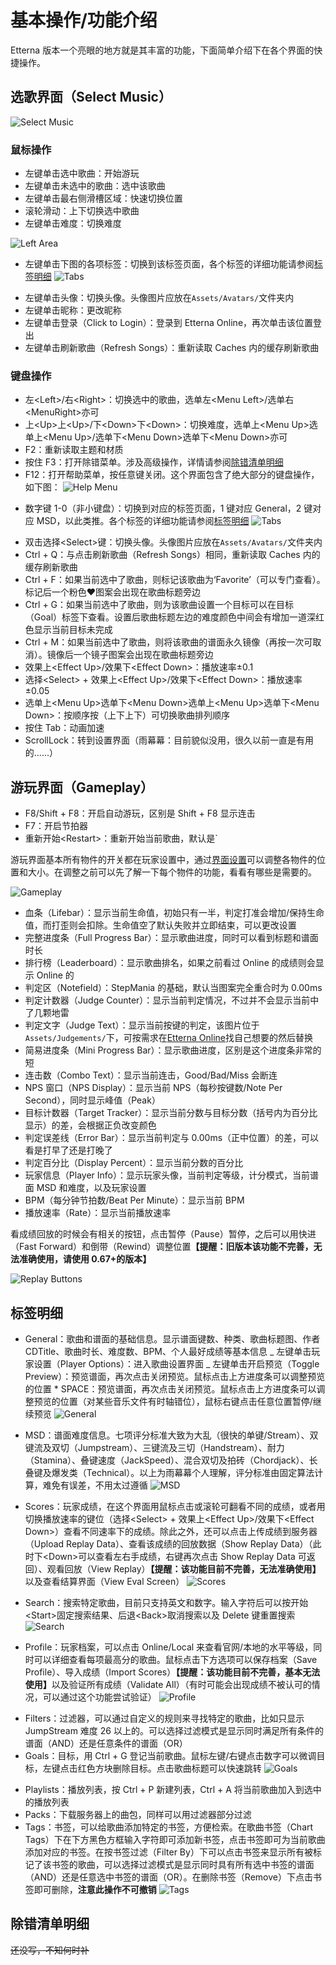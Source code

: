# 基本操作/功能介绍

Etterna 版本一个亮眼的地方就是其丰富的功能，下面简单介绍下在各个界面的快捷操作。

## 选歌界面（Select Music）

<img :src="$withBase('/zhs/ScreenSelectMusic.png')" alt="Select Music">

### 鼠标操作

- 左键单击选中歌曲：开始游玩
- 左键单击未选中的歌曲：选中该歌曲
- 左键单击最右侧滑槽区域：快速切换位置
- 滚轮滑动：上下切换选中歌曲
- 左键单击难度：切换难度

<img :src="$withBase('/zhs/ScreenSelectMusic-LeftArea.png')" alt="Left Area">

- 左键单击下图的各项标签：切换到该标签页面，各个标签的详细功能请参阅[标签明细](#标签明细)
  <img :src="$withBase('/zhs/ScreenSelectMusic-Tabs.png')" alt="Tabs">

* 左键单击头像：切换头像。头像图片应放在`Assets/Avatars/`文件夹内
* 左键单击昵称：更改昵称
* 左键单击登录（Click to Login）：登录到 Etterna Online，再次单击该位置登出
* 左键单击刷新歌曲（Refresh Songs）：重新读取 Caches 内的缓存刷新歌曲

### 键盘操作

- 左&lt;Left&gt;/右&lt;Right&gt;：切换选中的歌曲，选单左&lt;Menu Left&gt;/选单右&lt;MenuRight&gt;亦可
- 上&lt;Up&gt;上&lt;Up&gt;/下&lt;Down&gt;下&lt;Down&gt;：切换难度，选单上&lt;Menu Up&gt;选单上&lt;Menu Up&gt;/选单下&lt;Menu Down&gt;选单下&lt;Menu Down&gt;亦可
- F2：重新读取主题和材质
- 按住 F3：打开除错菜单。涉及高级操作，详情请参阅[除错清单明细](#除错清单明细)
- F12：打开帮助菜单，按任意键关闭。这个界面包含了绝大部分的键盘操作，如下图：
  <img :src="$withBase('/zhs/ScreenSelectMusic-HelpMenu.png')" alt="Help Menu">

* 数字键 1-0（非小键盘）：切换到对应的标签页面，1 键对应 General，2 键对应 MSD，以此类推。各个标签的详细功能请参阅[标签明细](#标签明细)
  <img :src="$withBase('/zhs/ScreenSelectMusic-Tabs.png')" alt="Tabs">

- 双击选择&lt;Select&gt;键：切换头像。头像图片应放在`Assets/Avatars/`文件夹内
- Ctrl + Q：与点击刷新歌曲（Refresh Songs）相同，重新读取 Caches 内的缓存刷新歌曲
- Ctrl + F：如果当前选中了歌曲，则标记该歌曲为‘Favorite’（可以专门查看）。标记后一个粉色&hearts;图案会出现在歌曲标题旁边
- Ctrl + G：如果当前选中了歌曲，则为该歌曲设置一个目标可以在目标（Goal）标签下查看。设置后歌曲标题左边的难度颜色中间会有增加一道深红色显示当前目标未完成
- Ctrl + M：如果当前选中了歌曲，则将该歌曲的谱面永久镜像（再按一次可取消）。镜像后一个镜子图案会出现在歌曲标题旁边
- 效果上&lt;Effect Up&gt;/效果下&lt;Effect Down&gt;：播放速率&plusmn;0.1
- 选择&lt;Select&gt; + 效果上&lt;Effect Up&gt;/效果下&lt;Effect Down&gt;：播放速率&plusmn;0.05
- 选单上&lt;Menu Up&gt;选单下&lt;Menu Down&gt;选单上&lt;Menu Up&gt;选单下&lt;Menu Down&gt;：按顺序按（上下上下）可切换歌曲排列顺序
- 按住 Tab：动画加速
- ScrollLock：转到设置界面（雨幕幕：目前貌似没用，很久以前一直是有用的......）

## 游玩界面（Gameplay）

- F8/Shift + F8：开启自动游玩，区别是 Shift + F8 显示连击
- F7：开启节拍器
- 重新开始&lt;Restart&gt;：重新开始当前歌曲，默认是`

游玩界面基本所有物件的开关都在玩家设置中，通过[界面设置](/settings.html#游玩界面（gameplay）)可以调整各物件的位置和大小。在调整之前可以先了解一下每个物件的功能，看看有哪些是需要的。

<img :src="$withBase('/zhs/ScreenGameplay.png')" alt="Gameplay">

- 血条（Lifebar）：显示当前生命值，初始只有一半，判定打准会增加/保持生命值，而打歪则会扣除。生命值空了默认失败并立即结束，可以更改设置
- 完整进度条（Full Progress Bar）：显示歌曲进度，同时可以看到标题和谱面时长
- 排行榜（Leaderboard）：显示歌曲排名，如果之前看过 Online 的成绩则会显示 Online 的
- 判定区（Notefield）：StepMania 的基础，默认当图案完全重合时为 0.00ms
- 判定计数器（Judge Counter）：显示当前判定情况，不过并不会显示当前中了几颗地雷
- 判定文字（Judge Text）：显示当前按键的判定，该图片位于`Assets/Judgements/`下，可按需求在[Etterna Online](https://etternaonline.com/judgements)找自己想要的然后替换
- 简易进度条（Mini Progress Bar）：显示歌曲进度，区别是这个进度条非常的短
- 连击数（Combo Text）：显示当前连击，Good/Bad/Miss 会断连
- NPS 窗口（NPS Display）：显示当前 NPS（每秒按键数/Note Per Second），同时显示峰值（Peak）
- 目标计数器（Target Tracker）：显示当前分数与目标分数（括号内为百分比显示）的差，会根据正负改变颜色
- 判定误差线（Error Bar）：显示当前判定与 0.00ms（正中位置）的差，可以看是打早了还是打晚了
- 判定百分比（Display Percent）：显示当前分数的百分比
- 玩家信息（Player Info）：显示玩家头像，当前判定等级，计分模式，当前谱面 MSD 和难度，以及玩家设置
- BPM（每分钟节拍数/Beat Per Minute）：显示当前 BPM
- 播放速率（Rate）：显示当前播放速率

看成绩回放的时候会有相关的按钮，点击暂停（Pause）暂停，之后可以用快进（Fast Forward）和倒带（Rewind）调整位置<b>【提醒：旧版本该功能不完善，无法准确使用，请使用 0.67+的版本】</b>

<img :src="$withBase('/zhs/ScreenGameplay-ReplayButtons.png')" alt="Replay Buttons">

## 标签明细

- General：歌曲和谱面的基础信息。显示谱面键数、种类、歌曲标题图、作者 CDTitle、歌曲时长、难度数、BPM、个人最好成绩等基本信息
  _ 左键单击玩家设置（Player Options）：进入歌曲设置界面
  _ 左键单击开启预览（Toggle Preview）：预览谱面，再次点击关闭预览。鼠标点击上方进度条可以调整预览的位置 \* SPACE：预览谱面，再次点击关闭预览。鼠标点击上方进度条可以调整预览的位置（对某些音乐文件有时轴错位），鼠标右键点击任意位置暂停/继续预览
  <img :src="$withBase('/zhs/ScreenSelectMusic-General.png')" alt="General">

* MSD：谱面难度信息。七项评分标准大致为大乱（很快的单键/Stream）、双键流及双切（Jumpstream）、三键流及三切（Handstream）、耐力（Stamina）、叠键速度（JackSpeed）、混合双切及拍砖（Chordjack）、长叠键及爆发类（Technical）。以上为雨幕幕个人理解，评分标准由固定算法计算，难免有误差，不用太过遵循
  <img :src="$withBase('/zhs/ScreenSelectMusic-MSD.png')" alt="MSD">

- Scores：玩家成绩，在这个界面用鼠标点击或滚轮可翻看不同的成绩，或者用切换播放速率的键位（选择&lt;Select&gt; + 效果上&lt;Effect Up&gt;/效果下&lt;Effect Down&gt;）查看不同速率下的成绩。除此之外，还可以点击上传成绩到服务器（Upload Replay Data）、查看该成绩的回放数据（Show Replay Data）（此时下&lt;Down&gt;可以查看左右手成绩，右键再次点击 Show Replay Data 可返回）、观看回放（View Replay）<b>【提醒：该功能目前不完善，无法准确使用】</b>以及查看结算界面（View Eval Screen）
  <img :src="$withBase('/zhs/ScreenSelectMusic-Scores.png')" alt="Scores">

* Search：搜索特定歌曲，目前只支持英文和数字。输入字符后可以按开始&lt;Start&gt;固定搜索结果、后退&lt;Back&gt;取消搜索以及 Delete 键重置搜索
  <img :src="$withBase('/zhs/ScreenSelectMusic-Search.png')" alt="Search">

- Profile：玩家档案，可以点击 Online/Local 来查看官网/本地的水平等级，同时可以详细查看每项最高分的歌曲。鼠标点击下方选项可以保存档案（Save Profile）、导入成绩（Import Scores）<b>【提醒：该功能目前不完善，基本无法使用】</b>以及验证所有成绩（Validate All）（有时可能会出现成绩不被认可的情况，可以通过这个功能尝试验证）
  <img :src="$withBase('/zhs/ScreenSelectMusic-Profile.png')" alt="Profile">

* Filters：过滤器，可以通过自定义的规则来寻找特定的歌曲，比如只显示 JumpStream 难度 26 以上的。可以选择过滤模式是显示同时满足所有条件的谱面（AND）还是任意条件的谱面（OR）
* Goals：目标，用 Ctrl + G 登记当前歌曲。鼠标左键/右键点击数字可以微调目标，左键点击红色方块删除目标。点击歌曲标题可以快速跳转
  <img :src="$withBase('/zhs/ScreenSelectMusic-Goals.png')" alt="Goals">

- Playlists：播放列表，按 Ctrl + P 新建列表，Ctrl + A 将当前歌曲加入到选中的播放列表
- Packs：下载服务器上的曲包，同样可以用过滤器部分过滤
- Tags：书签，可以给歌曲添加特定的书签，方便检索。在歌曲书签（Chart Tags）下在下方黑色方框输入字符即可添加新书签，点击书签即可为当前歌曲添加对应的书签。在按书签过滤（Filter By）下可以点击书签来显示所有被标记了该书签的歌曲，可以选择过滤模式是显示同时具有所有选中书签的谱面（AND）还是任意选中书签的谱面（OR）。在删除书签（Remove）下点击书签即可删除，<b>注意此操作不可撤销</b>
  <img :src="$withBase('/zhs/ScreenSelectMusic-Tags.png')" alt="Tags">

## 除错清单明细

~~还没写，不知何时补~~
